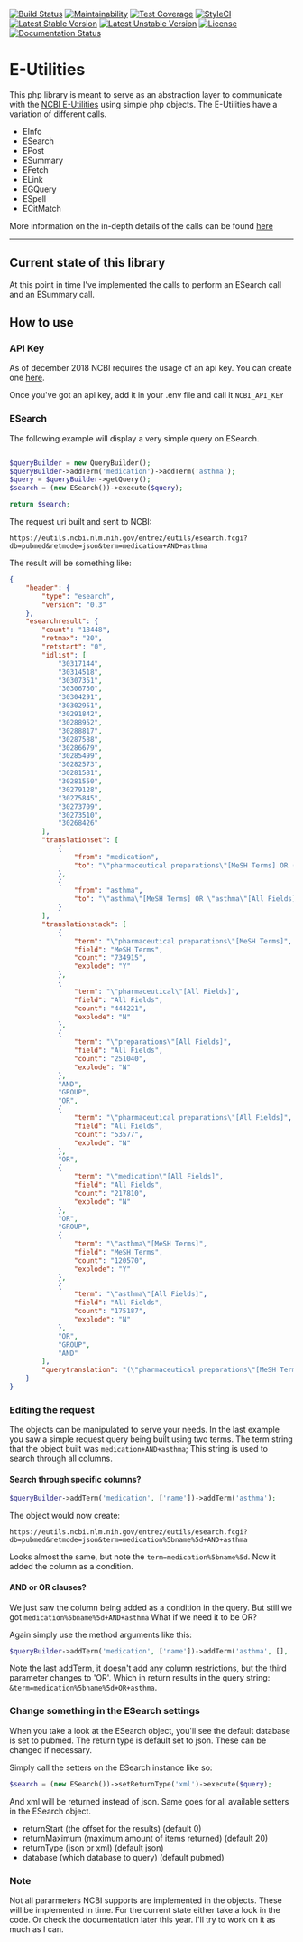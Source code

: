 [![Build Status](https://travis-ci.org/LarsNieuwenhuizen/e-utilities.svg?branch=master)](https://travis-ci.org/LarsNieuwenhuizen/e-utilities)
[![Maintainability](https://api.codeclimate.com/v1/badges/def68975006c01cd7fb3/maintainability)](https://codeclimate.com/github/LarsNieuwenhuizen/e-utilities/maintainability)
[![Test Coverage](https://api.codeclimate.com/v1/badges/def68975006c01cd7fb3/test_coverage)](https://codeclimate.com/github/LarsNieuwenhuizen/e-utilities/test_coverage)
[![StyleCI](https://styleci.io/repos/132768838/shield?branch=master)](https://styleci.io/repos/132768838)
[![Latest Stable Version](https://poser.pugx.org/larsnieuwenhuizen/e-utilities/v/stable)](https://packagist.org/packages/larsnieuwenhuizen/e-utilities)
[![Latest Unstable Version](https://poser.pugx.org/larsnieuwenhuizen/e-utilities/v/unstable)](https://packagist.org/packages/larsnieuwenhuizen/e-utilities)
[![License](https://poser.pugx.org/larsnieuwenhuizen/e-utilities/license)](https://packagist.org/packages/larsnieuwenhuizen/e-utilities)
[![Documentation Status](https://readthedocs.org/projects/e-utilities/badge/?version=latest)](https://e-utilities.readthedocs.io/en/latest/?badge=latest)

# E-Utilities

This php library is meant to serve as an abstraction layer to communicate with the [NCBI E-Utilities](https://www.ncbi.nlm.nih.gov/books/NBK25499/) using simple php objects.
The E-Utilities have a variation of different calls.

* EInfo
* ESearch
* EPost
* ESummary
* EFetch
* ELink
* EGQuery
* ESpell
* ECitMatch

More information on the in-depth details of the calls can be found [here](https://www.ncbi.nlm.nih.gov/books/NBK25501/)

---

## Current state of this library

At this point in time I've implemented the calls to perform an ESearch call and an ESummary call.

## How to use

### API Key

As of december 2018 NCBI requires the usage of an api key. 
You can create one [here](https://www.ncbi.nlm.nih.gov/account/settings/).

Once you've got an api key, add it in your .env file and call it `NCBI_API_KEY`

### ESearch
The following example will display a very simple query on ESearch.
```php

$queryBuilder = new QueryBuilder();
$queryBuilder->addTerm('medication')->addTerm('asthma');
$query = $queryBuilder->getQuery();
$search = (new ESearch())->execute($query);

return $search;
```
The request uri built and sent to NCBI:

```
https://eutils.ncbi.nlm.nih.gov/entrez/eutils/esearch.fcgi?db=pubmed&retmode=json&term=medication+AND+asthma
```

The result will be something like:

```json
{
    "header": {
        "type": "esearch",
        "version": "0.3"
    },
    "esearchresult": {
        "count": "18448",
        "retmax": "20",
        "retstart": "0",
        "idlist": [
            "30317144",
            "30314518",
            "30307351",
            "30306750",
            "30304291",
            "30302951",
            "30291842",
            "30288952",
            "30288817",
            "30287588",
            "30286679",
            "30285499",
            "30282573",
            "30281581",
            "30281550",
            "30279128",
            "30275845",
            "30273709",
            "30273510",
            "30268426"
        ],
        "translationset": [
            {
                "from": "medication",
                "to": "\"pharmaceutical preparations\"[MeSH Terms] OR (\"pharmaceutical\"[All Fields] AND \"preparations\"[All Fields]) OR \"pharmaceutical preparations\"[All Fields] OR \"medication\"[All Fields]"
            },
            {
                "from": "asthma",
                "to": "\"asthma\"[MeSH Terms] OR \"asthma\"[All Fields]"
            }
        ],
        "translationstack": [
            {
                "term": "\"pharmaceutical preparations\"[MeSH Terms]",
                "field": "MeSH Terms",
                "count": "734915",
                "explode": "Y"
            },
            {
                "term": "\"pharmaceutical\"[All Fields]",
                "field": "All Fields",
                "count": "444221",
                "explode": "N"
            },
            {
                "term": "\"preparations\"[All Fields]",
                "field": "All Fields",
                "count": "251040",
                "explode": "N"
            },
            "AND",
            "GROUP",
            "OR",
            {
                "term": "\"pharmaceutical preparations\"[All Fields]",
                "field": "All Fields",
                "count": "53577",
                "explode": "N"
            },
            "OR",
            {
                "term": "\"medication\"[All Fields]",
                "field": "All Fields",
                "count": "217810",
                "explode": "N"
            },
            "OR",
            "GROUP",
            {
                "term": "\"asthma\"[MeSH Terms]",
                "field": "MeSH Terms",
                "count": "120570",
                "explode": "Y"
            },
            {
                "term": "\"asthma\"[All Fields]",
                "field": "All Fields",
                "count": "175187",
                "explode": "N"
            },
            "OR",
            "GROUP",
            "AND"
        ],
        "querytranslation": "(\"pharmaceutical preparations\"[MeSH Terms] OR (\"pharmaceutical\"[All Fields] AND \"preparations\"[All Fields]) OR \"pharmaceutical preparations\"[All Fields] OR \"medication\"[All Fields]) AND (\"asthma\"[MeSH Terms] OR \"asthma\"[All Fields])"
    }
}
```

### Editing the request
The objects can be manipulated to serve your needs.
In the last example you saw a simple request query being built using two terms.
The term string that the object built was `medication+AND+asthma`;
This string is used to search through all columns.

#### Search through specific columns?
```php
$queryBuilder->addTerm('medication', ['name'])->addTerm('asthma');
```

The object would now create:

```
https://eutils.ncbi.nlm.nih.gov/entrez/eutils/esearch.fcgi?db=pubmed&retmode=json&term=medication%5bname%5d+AND+asthma
```

Looks almost the same, but note the `term=medication%5bname%5d`.
Now it added the column as a condition.

#### AND or OR clauses?

We just saw the column being added as a condition in the query. But still we got `medication%5bname%5d+AND+asthma`
What if we need it to be OR?

Again simply use the method arguments like this:

```php
$queryBuilder->addTerm('medication', ['name'])->addTerm('asthma', [], 'OR');
```

Note the last addTerm, it doesn't add any column restrictions, but the third parameter changes to 'OR'.
Which in return results in the query string:
`&term=medication%5bname%5d+OR+asthma`.

### Change something in the ESearch settings

When you take a look at the ESearch object, you'll see the default database is set to pubmed. The return type is default set to json.
These can be changed if necessary.

Simply call the setters on the ESearch instance like so:

```php
$search = (new ESearch())->setReturnType('xml')->execute($query);
```

And xml will be returned instead of json. Same goes for all available setters in the ESearch object.

* returnStart (the offset for the results) (default 0)
* returnMaximum (maximum amount of items returned) (default 20)
* returnType (json or xml) (default json)
* database (which database to query) (default pubmed)

### Note
Not all pararmeters NCBI supports are implemented in the objects. These will be implemented in time.
For the current state either take a look in the code. Or check the documentation later this year.
I'll try to work on it as much as I can.
